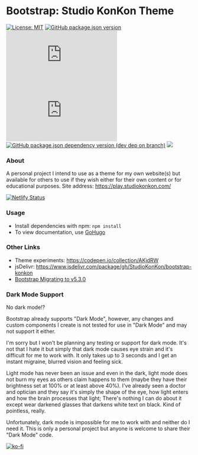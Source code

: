 # Bootstrap: Studio KonKon Theme

[![License: MIT](https://img.shields.io/github/license/StudioKonKon/bootstrap-konkon?style=flat-square)](https://opensource.org/licenses/MIT)
[![GitHub package.json version](https://img.shields.io/github/package-json/v/StudioKonKon/bootstrap-konkon?style=flat-square)](https://github.com/StudioKonKon/bootstrap-konkon)
[![GitHub file size in bytes](https://img.shields.io/github/size/StudioKonKon/bootstrap-konkon/dist/css/studio-konkon.css?label=CSS&style=flat-square)](https://github.com/StudioKonKon/bootstrap-konkon)
[![GitHub file size in bytes](https://img.shields.io/github/size/StudioKonKon/bootstrap-konkon/dist/css/studio-konkon.min.css?label=CSS%20min%20size&style=flat-square)](https://github.com/StudioKonKon/bootstrap-konkon)
[![GitHub package.json dependency version (dev dep on branch)](https://img.shields.io/github/package-json/dependency-version/StudioKonKon/bootstrap-konkon/dev/bootstrap?label=Bootstrap&logo=bootstrap&logoColor=%23fff&style=flat-square)](https://github.com/twbs/bootstrap)
[![](https://data.jsdelivr.com/v1/package/gh/StudioKonKon/bootstrap-konkon/badge)](https://www.jsdelivr.com/package/gh/StudioKonKon/bootstrap-konkon)

### About

A personal project I intend to use as a theme for my own website(s) but available for others to use if they wish either for their own content or for educational purposes. Site address: https://play.studiokonkon.com/

[![Netlify Status](https://api.netlify.com/api/v1/badges/a1dd7898-1c03-4aeb-aa6f-7524bc687ca4/deploy-status)](https://play.studiokonkon.com/)

### Usage
- Install dependencies with npm: `npm install`
- To view documentation, use [GoHugo](https://gohugo.io/)

### Other Links
- Theme experiments: https://codepen.io/collection/AKjdRW
- jsDelivr: https://www.jsdelivr.com/package/gh/StudioKonKon/bootstrap-konkon
- [Bootstrap Migrating to v5.3.0](https://getbootstrap.com/docs/5.3/migration/)

### Dark Mode Support

No dark mode!?

Bootstrap already supports "Dark Mode", however, any changes and custom components I create is not tested for use in "Dark Mode" and may not support it either.

I'm sorry but I won't be planning any testing or support for dark mode. It's not that I hate it but simply that dark mode causes eye strain and it's difficult for me to work with. It only takes up to 3 seconds and I get an instant migraine, blurred vision and feeling sick.

Light mode has never been an issue and even in the dark, light mode does not burn my eyes as others claim happens to them (maybe they have their brightness set at 100% or at least above 40%). I've already seen a doctor and optician and they say it's simply the shape of the eye, how light enters and how the brain processes that light; There's nothing I can do about it except wear darkened glasses that darkens white text on black. Kind of pointless, really.

Unfortunately, dark mode is impossible for me to work with and neither do I need it. This is only a personal project but anyone is welcome to share their "Dark Mode" code.

[![ko-fi](https://ko-fi.com/img/githubbutton_sm.svg)](https://ko-fi.com/K3K1FA259)

